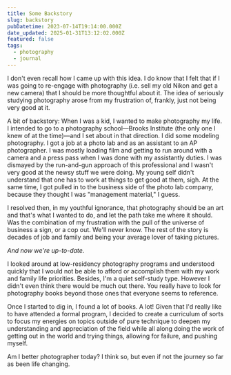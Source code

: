 ```yaml
---
title: Some Backstory
slug: backstory
pubDatetime: 2023-07-14T19:14:00.000Z
date_updated: 2025-01-31T13:12:02.000Z
featured: false
tags:
  - photography
  - journal
---
```


I don't even recall how I came up with this idea. I do know that I felt that if I was going to re-engage with photography (i.e. sell my old Nikon and get a new camera) that I should be more thoughtful about it. The idea of seriously studying photography arose from my frustration of, frankly, just not being very good at it.

A bit of backstory: When I was a kid, I wanted to make photography my life. I intended to go to a photography school—Brooks Institute (the only one I knew of at the time)—and I set about in that direction. I did some modeling photography. I got a job at a photo lab and as an assistant to an AP photographer. I was mostly loading film and getting to run around with a camera and a press pass when I was done with my assistantly duties. I was dismayed by the run-and-gun approach of this professional and I wasn't very good at the newsy stuff we were doing. My young self didn't understand that one has to work at things to get good at them, sigh. At the same time, I got pulled in to the business side of the photo lab company, because they thought I was "management material," I guess.

I resolved then, in my youthful ignorance, that photography should be an art and that's what I wanted to do, and let the path take me where it should. Was the combination of my frustration with the pull of the universe of business a sign, or a cop out. We'll never know. The rest of the story is decades of job and family and being your average lover of taking pictures.

_And now we're up-to-date._

I looked around at low-residency photography programs and understood quickly that I would not be able to afford or accomplish them with my work and family life priorities. Besides, I'm a quiet self-study type. However I didn't even think there would be much out there. You really have to look for photography books beyond those ones that everyone seems to reference.

Once I started to dig in, I found a lot of books. A lot! Given that I'd really like to have attended a formal program, I decided to create a curriculum of sorts to focus my energies on topics outside of pure technique to deepen my understanding and appreciation of the field while all along doing the work of getting out in the world and trying things, allowing for failure, and pushing myself.

Am I better photographer today? I think so, but even if not the journey so far as been life changing.
